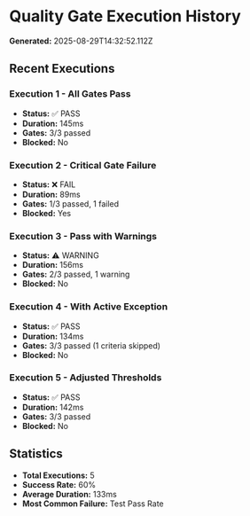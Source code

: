# Quality Gate Execution History

**Generated:** 2025-08-29T14:32:52.112Z

## Recent Executions

### Execution 1 - All Gates Pass
- **Status:** ✅ PASS
- **Duration:** 145ms
- **Gates:** 3/3 passed
- **Blocked:** No

### Execution 2 - Critical Gate Failure
- **Status:** ❌ FAIL
- **Duration:** 89ms
- **Gates:** 1/3 passed, 1 failed
- **Blocked:** Yes

### Execution 3 - Pass with Warnings
- **Status:** ⚠️ WARNING
- **Duration:** 156ms
- **Gates:** 2/3 passed, 1 warning
- **Blocked:** No

### Execution 4 - With Active Exception
- **Status:** ✅ PASS
- **Duration:** 134ms
- **Gates:** 3/3 passed (1 criteria skipped)
- **Blocked:** No

### Execution 5 - Adjusted Thresholds
- **Status:** ✅ PASS
- **Duration:** 142ms
- **Gates:** 3/3 passed
- **Blocked:** No

## Statistics

- **Total Executions:** 5
- **Success Rate:** 60%
- **Average Duration:** 133ms
- **Most Common Failure:** Test Pass Rate
